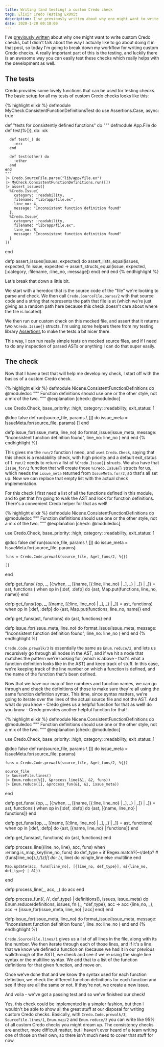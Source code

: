 ```yaml
---
title: Writing (and testing) a custom Credo check
tags: Elixir Credo Testing ExUnit
description: I've previously written about why one might want to write custom Credo checks, but I didn't talk about the way I actually like to go about doing it in that post, so today I'm going to break down my workflow for writing custom Credo checks.
date: 2020-1-20 00:18:00
---
```


I've [previously written](/writing-custom-credo-checks) about why one might want to write custom
Credo checks, but I didn't talk about the way I actually like to go about doing it in that post,
so today I'm going to break down my workflow for writing custom Credo checks. A really important
part of this is the testing, and luckily there is an awesome way you can easily test these checks
which really helps with the development as well.

## The tests

Credo provides some lovely functions that can be used for testing checks. The basic setup for all
my tests of custom Credo checks looks like this:

{% highlight elixir %}
defmodule MyCheck.ConsistentFunctionDefinitionsTest do
  use Assertions.Case, async: true

  def "tests for consistently defined functions" do
    """
    defmodule App.File do
      def test(%{}), do: :ok

      def test(_) do
        :err
      end

      def test(other) do
        :other
      end
    end
    """
    |> Credo.SourceFile.parse("lib/app/file.ex")
    |> MyCheck.ConsistentFunctionDefinitions.run([])
    |> assert_issues([
      %Credo.Issue{
        category: :readability,
        filename: "lib/app/file.ex",
        line_no: 4,
        message: "Inconsistent function definition found"
      },
      %Credo.Issue{
        category: :readability,
        filename: "lib/app/file.ex",
        line_no: 8,
        message: "Inconsistent function definition found"
      }
    ])
  end

  defp assert_issues(issues, expected) do
    assert_lists_equal(issues, expected, fn issue, expected ->
      assert_structs_equal(issue, expected, [:category, :filename, :line_no, :message])
    end)
  end
end
{% endhighlight %}

Let's break that down a little bit.

We start with a heredoc that is the source code of the "file" we're looking to parse and check. We
then call `Credo.SourceFile.parse/2` with that source code and a string that represents the path
that file is at (which we're just giving as a random path here because this check doesn't care
about where the file is located).

We then run our custom check on this mocked file, and assert that it returns two `%Credo.Issue{}`
structs. I'm using some helpers there from my testing library
[Assertions](https://hexdocs.pm/assertions/Assertions.html) to make the tests a bit nicer there.

This way, I can run really simple tests on mocked source files, and if I need to do any inspection
of parsed ASTs or anything I can do that super easily.

## The check

Now that I have a test that will help me develop my check, I start off with the basics of a custom
Credo check.

{% highlight elixir %}
defmodule Nicene.ConsistentFunctionDefinitions do
  @moduledoc """
  Function definitions should use one or the other style, not a mix of the two.
  """
  @explanation [check: @moduledoc]

  use Credo.Check, base_priority: :high, category: :readability, exit_status: 1

  @doc false
  def run(source_file, params \\ []) do
    issue_meta = IssueMeta.for(source_file, params)
    []
  end

  defp issue_for(issue_meta, line_no) do
    format_issue(issue_meta,
      message: "Inconsistent function definition found",
      line_no: line_no
    )
  end
end
{% endhighlight %}

This gives me the `run/2` function I need, and `use`s `Credo.Check`, saying that this check is a
readability check, with high priority and a default exit_status of 1. `run/2` needs to return a
list of `%Credo.Issue{}` structs. We also have that `issue_for/2` function that will create those
`%Credo.Issue{}` structs for us, which needs the `issue_meta` returned from `IssueMeta.for/2`, so
that's all set up. Now we can replace that empty list with the actual check implementation.

For this check I first need a list of all the functions defined in this module, and to get that
I'm going to walk the AST and look for function definitions. There's a convenient Credo helper for
that as well!

{% highlight elixir %}
defmodule Nicene.ConsistentFunctionDefinitions do
  @moduledoc """
  Function definitions should use one or the other style, not a mix of the two.
  """
  @explanation [check: @moduledoc]

  use Credo.Check, base_priority: :high, category: :readability, exit_status: 1

  @doc false
  def run(source_file, params \\ []) do
    issue_meta = IssueMeta.for(source_file, params)

    funs = Credo.Code.prewalk(source_file, &get_funs/2, %{})

    []
  end

  defp get_funs(
         {op, _, [{:when, _, [{name, [{:line, line_no} | _], _} | _]} | _]} = ast,
         functions
       )
       when op in [:def, :defp] do
    {ast, Map.put(functions, line_no, name)}
  end

  defp get_funs({op, _, [{name, [{:line, line_no} | _], _} | _]} = ast, functions)
       when op in [:def, :defp] do
    {ast, Map.put(functions, line_no, name)}
  end

  defp get_funs(ast, functions) do
    {ast, functions}
  end

  defp issue_for(issue_meta, line_no) do
    format_issue(issue_meta,
      message: "Inconsistent function definition found",
      line_no: line_no
    )
  end
end
{% endhighlight %}

`Credo.Code.prewalk/3` is essentially the same as `Enum.reduce/2`, and lets us recursively go
through all nodes in the AST, and if we hit a node that matches the pattern we're looking for
(which is above - that's what a function definition looks like in the AST) and keep track of
stuff. In this case, we're keeping track of the line number on which a function is defined, and
the name of the function that's been defined.

Now that we have our map of line numbers and function names, we can go through and check the
definitions of those to make sure they're all using the same function definition syntax. This
time, since syntax matters, we're going to iterate over the lines of the actual source file and
not the AST. And what do you know - Credo gives us a helpful function for that as well!
do you know - Credo provides another helpful function for that!

{% highlight elixir %}
defmodule Nicene.ConsistentFunctionDefinitions do
  @moduledoc """
  Function definitions should use one or the other style, not a mix of the two.
  """
  @explanation [check: @moduledoc]

  use Credo.Check, base_priority: :high, category: :readability, exit_status: 1

  @doc false
  def run(source_file, params \\ []) do
    issue_meta = IssueMeta.for(source_file, params)

    funs = Credo.Code.prewalk(source_file, &get_funs/2, %{})

    source_file
    |> SourceFile.lines()
    |> Enum.reduce(%{}, &process_line(&1, &2, funs))
    |> Enum.reduce([], &process_fun(&1, &2, issue_meta))
  end

  defp get_funs(
         {op, _, [{:when, _, [{name, [{:line, line_no} | _], _} | _]} | _]} = ast,
         functions
       )
       when op in [:def, :defp] do
    {ast, [{name, line_no} | functions]}
  end

  defp get_funs({op, _, [{name, [{:line, line_no} | _], _} | _]} = ast, functions)
       when op in [:def, :defp] do
    {ast, [{name, line_no} | functions]}
  end

  defp get_funs(ast, functions) do
    {ast, functions}
  end

  defp process_line({line_no, line}, acc, funs) when :erlang.is_map_key(line_no, funs) do
    def_type =
      if Regex.match?(~r/defp? #{funs[line_no]}.*\),(\z)|( do: .*)/, line) do
        :single_line
      else
        :multiline
      end

    Map.update(acc, funs[line_no], [{line_no, def_type}], &[{line_no, def_type} | &1])
  end

  defp process_line(_, acc, _) do
    acc
  end

  defp process_fun({_, [{_, def_type} | definitions]}, issues, issue_meta) do
    Enum.reduce(definitions, issues, fn
      {_, ^def_type}, acc -> acc
      {line_no, _}, acc -> [issue_for(issue_meta, line_no) | acc]
    end)
  end

  defp issue_for(issue_meta, line_no) do
    format_issue(issue_meta,
      message: "Inconsistent function definition found",
      line_no: line_no
    )
  end
end
{% endhighlight %}

`Credo.SourceFile.lines/1` gives us a list of all lines in the file, along with its line number.
We then iterate through each of those lines, and if it's a line that we know we defined a function
on (because we had it in our previous walkthrough of the AST), we check and see if we're using the
single line syntax or the multiline syntax. We add that to a list of the function definitions for
that given function, and move on.

Once we've done that and we know the syntax used for each function definition, we check the
different function definitions for each function and see if they are all the same or not. If
they're not, we create a new issue.

And voila - we've got a passing test and so we've finished our check!

Yes, this check could be implemented in a simpler fashion, but then I wouldn't be able to show all
the great stuff at our disposal for writing custom Credo checks. Basically, with
`Credo.Code.prewalk/3`, `SourceFile.lines/1`, `Enum.map/2` and `Enum.reduce/3` you can write like
95% of all custom Credo checks you might dream up. The consistency checks are another, more
difficult matter, but I haven't ever heard of a team writing one of those on their own, so there
isn't much need to cover that stuff for now.
